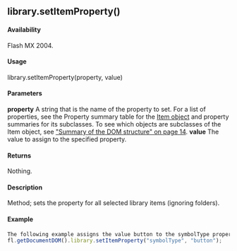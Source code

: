 ## library.setItemProperty()

#### Availability

Flash MX 2004.

#### Usage

library.setItemProperty(property, value)

#### Parameters

**property** A string that is the name of the property to set. For a list of properties, see the Property summary table for the [Item object](#!AdobeDocs/developers-animatesdk-docs/test/Item_object/item_summary.md) and property summaries for its subclasses. To see which objects are subclasses of the Item object, see ["Summary of the DOM structure" on page 14](#_bookmark7).
**value** The value to assign to the specified property.

#### Returns

Nothing.

#### Description

Method; sets the property for all selected library items (ignoring folders).

#### Example

```javascript
The following example assigns the value button to the symbolType property for the selected library item or items. In this case, the item must be a [SymbolItem object](#!AdobeDocs/developers-animatesdk-docs/test/SymbolItem_object/symbolItem_summary.md); symbolType is a valid property for SymbolItem objects.
fl.getDocumentDOM().library.setItemProperty("symbolType", "button");

```